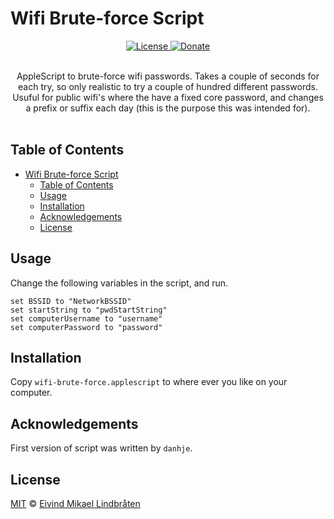 # Wifi Brute-force Script

<p align="center">

<a href="license">
<img alt="License" src="https://img.shields.io/github/license/eivindml/wifi-brute-force.svg">
</a>

<a href="https://www.paypal.me/eivindml">
<img alt="Donate" src="https://img.shields.io/badge/$-donate-ff69b4.svg?maxAge=2592000&amp;style=flat">
</a>

<br />
<br />
</p>

<p align="center">
AppleScript to brute-force wifi passwords. Takes a couple of seconds for each try, so only realistic to try a couple of hundred different passwords. Usuful for public wifi's where the have a fixed core password, and changes a prefix or suffix each day (this is the purpose this was intended for).

<br />
<br />
</p>

## Table of Contents

- [Wifi Brute-force Script](#wifi-brute-force-script)
	- [Table of Contents](#table-of-contents)
	- [Usage](#usage)
	- [Installation](#installation)
	- [Acknowledgements](#acknowledgements)
	- [License](#license)

## Usage

Change the following variables in the script, and run.

```
set BSSID to "NetworkBSSID"
set startString to "pwdStartString"
set computerUsername to "username"
set computerPassword to "password"
```

## Installation

Copy `wifi-brute-force.applescript` to where ever you like on your computer.

## Acknowledgements

First version of script was written by `danhje`.

## License

[MIT](license) © [Eivind Mikael Lindbråten](http://madebymist.com)
